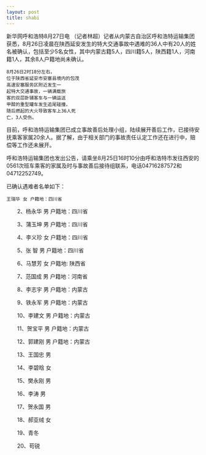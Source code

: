 ```yaml
---
layout: post
title: shabi
---
```


新华网呼和浩特8月27日电 （记者林超）记者从内蒙古自治区呼和浩特运输集团获悉，8月26日凌晨在陕西延安发生的特大交通事故中遇难的36人中有20人的姓名被确认，包括至少5名女性，其中内蒙古籍5人，四川籍5人，陕西籍1人，河南籍1人，其余8人户籍地尚未确认。

````
8月26日2时18分左右，
位于陕西省延安市安塞县境内的包茂
高速安塞服务区附近发生一
起特大交通事故，一辆满载旅
客的双层卧铺客车与一辆运送
甲醇的重型罐车发生追尾碰撞，
随后燃起的大火导致客车上36人死
亡，3人受伤。
````

目前，呼和浩特运输集团已成立事故善后处理小组，陆续展开善后工作，已接待安抚乘客家属20余人。据了解，由于相关部门的事故责任认定工作还在进行中，赔偿等工作还未展开。

呼和浩特运输集团也发出公告，请乘坐8月25日16时10分由呼和浩特市发往西安的0561次班车乘客的家属及时与事故善后接待组联系，电话04716287572和04712252749。

已确认遇难者名单如下：

    王瑞华 女 户籍地：四川省

　　2、杨永华 男 户籍地：四川省

　　3、蒲玉坤 男 户籍地：四川省

　　4、李义珍 女 户籍地：四川省

　　5、张 智 男 户籍地：四川省

　　6、马慧芳 女 户籍地: 陕西省

　　7、范国成 男 户籍地：河南省

　　8、李志宇 男 户籍地：内蒙古

　　9、铁永军 男 户籍地：内蒙古

　　10、李建文 男 户籍地：内蒙古

　　11、贺宝平 男 户籍地：内蒙古

　　12、郭建刚 男 户籍地：内蒙古

　　13、王国忠 男

　　14、李碧晗 女

　　15、樊永刚 男

　　16、李涛 男

　　17、贺永国 男

　　18、郝亚绒 女

　　19、青冬　　

　　20、苟锐　　